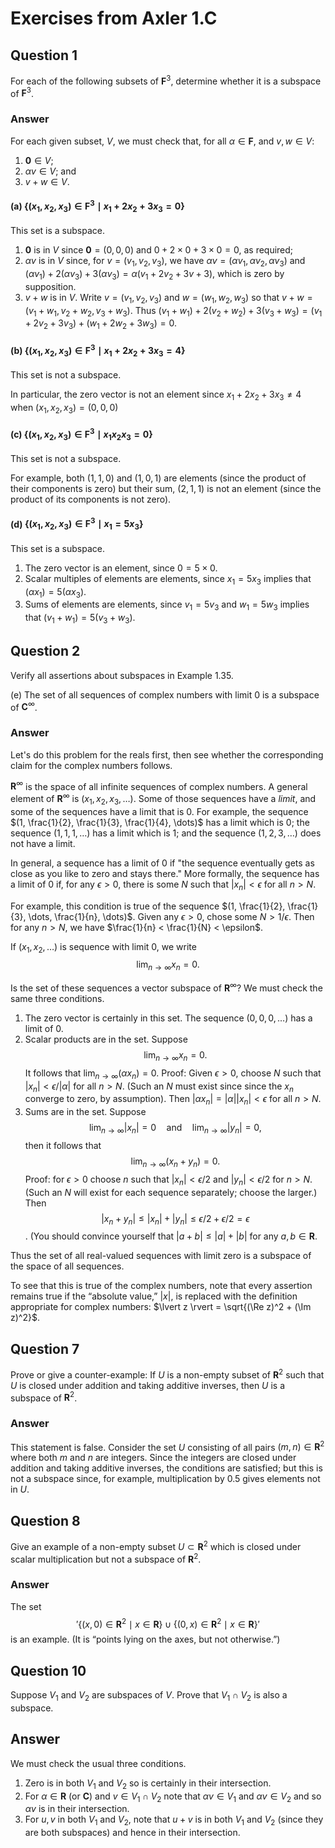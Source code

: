 # Exercises from Axler 1.C

## Question 1

For each of the following subsets of $\mathbf{F}^3$, determine whether
it is a subspace of $\mathbf{F}^3$.

### Answer

For each given subset, $V$, we must check that, for all
$\alpha\in\mathbf{F}$, and $v,w\in V$:

1. $\mathbf{0}\in V$;
2. $\alpha v \in V$; and
3. $v+w \in V$.

#### (a) $`\{(x_1, x_2, x_3)\in \mathbf{F}^3 \mid x_1 +2 x_2 +3 x_3 =0\}`$

This set is a subspace.

1. $\mathbf{0}$ is in $V$ since $\mathbf{0}=(0,0,0)$ and $0+2\times
   0+3\times 0 =0$, as required;
2. $\alpha v$ is in $V$ since, for $v=(v_1, v_2, v_3)$, we have
   $\alpha v = (\alpha v_1, \alpha v_2, \alpha v_3)$ and $(\alpha
   v_1) + 2(\alpha v_3) + 3(\alpha v_3) = \alpha (v_1 + 2v_2 + 3v+3)$,
   which is zero by supposition.
3. $v+w$ is in $V$. Write $v = (v_1, v_2, v_3)$ and $w=(w_1, w_2,
   w_3)$ so that $v+w= (v_1+w_1, v_2+w_2, v_3+w_3)$. Thus $(v_1+w_1) +
   2(v_2+w_2) + 3(v_3+w_3) = (v_1+2v_2+3v_3)+(w_1+2w_2+3w_3) = 0$.

#### (b) $`\{(x_1, x_2, x_3)\in \mathbf{F}^3 \mid x_1 +2 x_2 +3 x_3 =4\}`$

This set is not a subspace.

In particular, the zero vector is not an element since $x_1+2x_2+3x_3
\neq 4$ when $(x_1, x_2, x_3) = (0,0,0)$

#### (c) $`\{(x_1, x_2, x_3)\in \mathbf{F}^3 \mid x_1 x_2 x_3 = 0\}`$

This set is not a subspace.

For example, both $(1,1,0)$ and $(1,0,1)$ are elements (since the
product of their components is zero) but their sum, $(2,1,1)$ is not
an element (since the product of its components is not zero).

#### (d) $`\{(x_1, x_2, x_3)\in \mathbf{F}^3 \mid x_1  = 5 x_3\}`$

This set is a subspace.

1. The zero vector is an element, since $0=5\times 0$.
2. Scalar multiples of elements are elements, since $x_1=5x_3$ implies
   that $(\alpha x_1) = 5 (\alpha x_3)$.
3. Sums of elements are elements, since $v_1=5v_3$ and $w_1=5w_3$
   implies that $(v_1+w_1) = 5(v_3+w_3)$.

## Question 2

Verify all assertions about subspaces in Example 1.35.

(e) The set of all sequences of complex numbers with limit 0 is a
subspace of $\mathbf{C}^\infty$.

### Answer

Let's do this problem for the reals first, then see whether the
corresponding claim for the complex numbers follows.

$\mathbf{R}^\infty$ is the space of all infinite sequences of complex
numbers. A general element of $\mathbf{R}^\infty$ is $(x_1, x_2, x_3,
\dots)$. Some of those sequences have a _limit_, and some of the
sequences have a limit that is 0. For example, the sequence $(1,
\frac{1}{2}, \frac{1}{3}, \frac{1}{4}, \dots)$ has a limit which is 0;
the sequence $(1,1,1,\dots)$ has a limit which is 1; and the sequence
$(1,2,3,\dots)$ does not have a limit.

In general, a sequence has a limit of 0 if "the sequence eventually
gets as close as you like to zero and stays there." More formally, the
sequence has a limit of 0 if, for any $\epsilon>0$, there is some $N$
such that $\lvert x_n \rvert < \epsilon$ for all $n>N$.

For example, this condition is true of the sequence $(1, \frac{1}{2},
\frac{1}{3}, \dots, \frac{1}{n}, \dots)$. Given any $\epsilon>0$,
chose some $N > 1/\epsilon$. Then for any $n>N$, we have $\frac{1}{n}
< \frac{1}{N} < \epsilon$.

If $(x_1, x_2, \dots)$ is sequence with limit 0, we write
$$\lim_{n\to\infty} x_n = 0.$$

Is the set of these sequences a vector subspace of
$\mathbf{R}^\infty$? We must check the same three conditions.

1. The zero vector is certainly in this set. The sequence
   $(0,0,0,\dotsc)$ has a limit of 0.
2. Scalar products are in the set. Suppose $$\lim_{n\to\infty} x_n =
   0.$$ It follows that $\lim_{n\to\infty} (\alpha x_n) = 0.$ Proof:
   Given $\epsilon>0$, choose $N$ such that $\lvert x_n \rvert <
   \epsilon/\lvert \alpha \rvert$ for all $n>N$. (Such an $N$ must
   exist since since the $x_n$ converge to zero, by assumption). Then
   $\lvert \alpha x_n \rvert = \lvert \alpha \rvert \lvert x_n\rvert <
   \epsilon$ for all $n>N$.
3. Sums are in the set. Suppose $$\lim_{n\to\infty} \lvert x_n \rvert
   = 0\quad\text{and}\quad \lim_{n\to\infty} \vert y_n \rvert =0,$$
   then it follows that $$\lim_{n\to\infty} (x_n+y_n) = 0.$$ Proof:
   for $\epsilon>0$ choose $n$ such that $\lvert x_n \rvert <
   \epsilon/2$ and $\lvert y_n \rvert < \epsilon/2$ for $n>N$. (Such
   an $N$ will exist for each sequence separately; choose the larger.)
   Then $$\lvert x_n + y_n \rvert \leq \lvert x_n \rvert + \lvert y_n
   \rvert \leq \epsilon/2 + \epsilon /2  = \epsilon$$. (You should
   convince yourself that $\lvert a + b\rvert \leq \lvert a\rvert +
   \lvert b\rvert$ for any $a,b\in\mathbf{R}$.

Thus the set of all real-valued sequences with limit zero is a
subspace of the space of all sequences.

To see that this is true of the complex numbers,  note that every
assertion remains true if the “absolute value,” $\lvert x \rvert$, is
replaced with the definition appropriate for complex numbers: $\lvert
z \rvert = \sqrt{(\Re z)^2 + (\Im z)^2}$.

## Question 7

Prove or give a counter-example: If $U$ is a non-empty subset of
$\mathbf{R}^2$ such that $U$ is closed under addition and taking
additive inverses, then $U$ is a subspace of $\mathbf{R}^2$.

### Answer

This statement is false. Consider the set $U$ consisting of all pairs
$(m,n)\in \mathbf{R}^2$ where both $m$ and $n$ are integers. Since the
integers are closed under addition and taking additive inverses, the
conditions are satisfied; but this is not a subspace since, for
example, multiplication by $0.5$ gives elements not in $U$.

## Question 8

Give an example of a non-empty subset $U\subset \mathbf{R}^2$ which is
closed under scalar multiplication but not a subspace of
$\mathbf{R}^2$.

### Answer

The set
$$'\{(x,0)\in\mathbf{R}^2\mid x\in\mathbf{R}\} \cup \{(0,x)\in\mathbf{R}^2\mid x\in\mathbf{R}\}'$$
is an example. (It is
“points lying on the axes, but not otherwise.”)

## Question 10

Suppose $V_1$ and $V_2$ are subspaces of $V$. Prove that $V_1\cap V_2$
is also a subspace.

## Answer

We must check the usual three conditions.

1. Zero is in both $V_1$ and $V_2$ so is certainly in their
   intersection.
2. For $\alpha\in\mathbf{R}$ (or $\mathbf{C}$) and $v\in V_1\cap V_2$
   note that $\alpha v\in V_1$ and $\alpha v\in V_2$ and so $\alpha v$
   is in their intersection.
3. For $u, v$ in both $V_1$ and $V_2$, note that $u+v$ is in both
   $V_1$ and $V_2$ (since they are both subspaces) and hence in their
   intersection.

